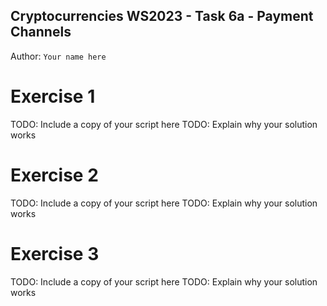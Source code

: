 ## Cryptocurrencies WS2023 - Task 6a - Payment Channels

Author: `Your name here`

# Exercise 1
TODO: Include a copy of your script here
TODO: Explain why your solution works

# Exercise 2
TODO: Include a copy of your script here
TODO: Explain why your solution works

# Exercise 3
TODO: Include a copy of your script here
TODO: Explain why your solution works


